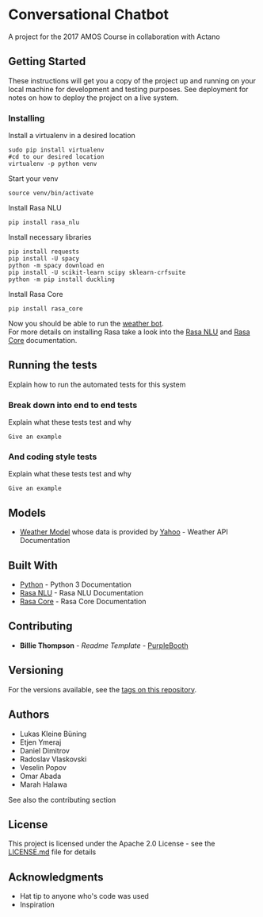 # Conversational Chatbot

A project for the 2017 AMOS Course in collaboration with Actano

## Getting Started

These instructions will get you a copy of the project up and running on your local machine for development and testing purposes. See deployment for notes on how to deploy the project on a live system.

### Installing

Install a virtualenv in a desired location

```
sudo pip install virtualenv
#cd to our desired location
virtualenv -p python venv
```

Start your venv

```
source venv/bin/activate
```

Install Rasa NLU

```
pip install rasa_nlu
```

Install necessary libraries

```
pip install requests 
pip install -U spacy
python -m spacy download en
pip install -U scikit-learn scipy sklearn-crfsuite
python -m pip install duckling
```

Install Rasa Core

```
pip install rasa_core
```

Now you should be able to run the [weather bot](https://github.com/amos-ws17/amos-ws17-proj1/wiki/Weather-bot).  
For more details on installing Rasa take a look into the [Rasa NLU](http://nlu.rasa.ai/installation.html) and [Rasa Core](https://core.rasa.ai/installation.html) documentation.

## Running the tests

Explain how to run the automated tests for this system

### Break down into end to end tests

Explain what these tests test and why

```
Give an example
```

### And coding style tests

Explain what these tests test and why

```
Give an example
```

## Models

* [Weather Model](https://github.com/amos-ws17/amos-ws17-proj1/wiki/Weather-bot) whose data is provided by [Yahoo](https://developer.yahoo.com/weather/documentation.html) - Weather API Documentation

## Built With

* [Python](https://docs.python.org/3/) - Python 3 Documentation
* [Rasa NLU](https://nlu.rasa.ai/index.html) - Rasa NLU Documentation
* [Rasa Core](https://core.rasa.ai/index.html) - Rasa Core Documentation

## Contributing

* **Billie Thompson** - *Readme Template* - [PurpleBooth](https://github.com/PurpleBooth)


## Versioning

For the versions available, see the [tags on this repository](https://github.com/amos-ws17/amos-ws17-proj1/tags). 

## Authors

* Lukas Kleine Büning
* Etjen Ymeraj 
* Daniel Dimitrov
* Radoslav Vlaskovski 
* Veselin Popov
* Omar Abada
* Marah Halawa

See also the contributing section

## License

This project is licensed under the Apache 2.0 License - see the [LICENSE.md](LICENSE.md) file for details

## Acknowledgments

* Hat tip to anyone who's code was used
* Inspiration
